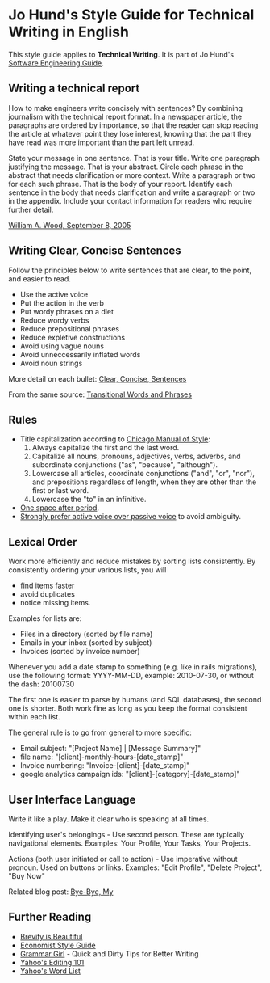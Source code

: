 Jo Hund's Style Guide for Technical Writing in English
======================================================

This style guide applies to **Technical Writing**. It is part of Jo Hund's
[Software Engineering Guide](http://github.com/jhund/software_engineering_guide).



Writing a technical report
--------------------------

How to make engineers write concisely with sentences? By combining journalism with the technical
report format. In a newspaper article, the paragraphs are ordered by importance, so that the reader
can stop reading the article at whatever point they lose interest, knowing that the part they have
read was more important than the part left unread.

State your message in one sentence. That is your title. Write one paragraph justifying the message.
That is your abstract. Circle each phrase in the abstract that needs clarification or more context.
Write a paragraph or two for each such phrase. That is the body of your report. Identify each
sentence in the body that needs clarification and write a paragraph or two in the appendix. Include
your contact information for readers who require further detail.

[William A. Wood, September 8, 2005](http://www.edwardtufte.com/bboard/q-and-a-fetch-msg?msg_id=0001yB)


Writing Clear, Concise Sentences
----

Follow the principles below to write sentences that are clear, to the point, and easier to read.

* Use the active voice
* Put the action in the verb
* Put wordy phrases on a diet
* Reduce wordy verbs
* Reduce prepositional phrases
* Reduce expletive constructions
* Avoid using vague nouns
* Avoid unneccessarily inflated words
* Avoid noun strings

More detail on each bullet: [Clear, Concise, Sentences](http://writing.wisc.edu/Handbook/ClearConciseSentences.html)

From the same source: [Transitional Words and Phrases](http://writing.wisc.edu/Handbook/Transitions.html)

Rules
-----

 *  Title capitalization according to [Chicago Manual of Style][1]:
    1. Always capitalize the first and the last word.
    2. Capitalize all nouns, pronouns, adjectives, verbs, adverbs, and subordinate conjunctions
       ("as", "because", "although").
    3. Lowercase all articles, coordinate conjunctions ("and", "or", "nor"), and prepositions
       regardless of length, when they are other than the first or last word.
    4. Lowercase the "to" in an infinitive.
 *  [One space after period][2].
 *  [Strongly prefer active voice over passive voice][3] to avoid ambiguity.

[1]: http://www.writersblock.ca/tips/monthtip/tipmar98.htm  "Capitalization in Titles"
[2]: http://grammar.quickanddirtytips.com/spaces-period-end-of-sentence.aspx  "Grammar Girl on Spaces After a Period"
[3]: http://grammar.quickanddirtytips.com/active-voice-versus-passive-voice.aspx  "Grammar Girl on Active Voice"



Lexical Order
-------------

Work more efficiently and reduce mistakes by sorting lists consistently. By consistently ordering
your various lists, you will

* find items faster
* avoid duplicates
* notice missing items.

Examples for lists are:

* Files in a directory (sorted by file name)
* Emails in your inbox (sorted by subject)
* Invoices (sorted by invoice number)

Whenever you add a date stamp to something (e.g. like in rails migrations), use the following format:
YYYY-MM-DD, example: 2010-07-30, or without the dash: 20100730

The first one is easier to parse by humans (and SQL databases), the second one is shorter. Both
work fine as long as you keep the format consistent within each list.

The general rule is to go from general to more specific:

* Email subject: "[Project Name] | [Message Summary]"
* file name: "[client]-monthly-hours-[date_stamp]"
* Invoice numbering: "Invoice-[client]-[date_stamp]"
* google analytics campaign ids: "[client]-[category]-[date_stamp]"



User Interface Language
-----------------------

Write it like a play. Make it clear who is speaking at all times.

Identifying user's belongings - Use second person. These are typically navigational elements.
Examples: Your Profile, Your Tasks, Your Projects.

Actions (both user initiated or call to action) - Use imperative without pronoun. Used on buttons or
links.
Examples: "Edit Profile", "Delete Project", "Buy Now"

Related blog post: [Bye-Bye, My](http://weblog.muledesign.com/2010/06/unsuck_it_special_byebye_my.php)



Further Reading
---------------

* [Brevity is Beautiful](http://betterexplained.com/articles/brevity-is-beautiful/)
* [Economist Style Guide](http://www.economist.com/research/StyleGuide/)
* [Grammar Girl](http://grammar.quickanddirtytips.com/) - Quick and Dirty Tips for Better Writing
* [Yahoo's Editing 101](http://styleguide.yahoo.com/editing)
* [Yahoo's Word List](http://styleguide.yahoo.com/word-list)
